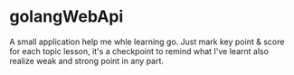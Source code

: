 # golangWebApi

A small application help me whle learning go. Just mark key point & score for each topic lesson, it's a checkpoint to remind what I've learnt also realize weak and strong point in any part.
